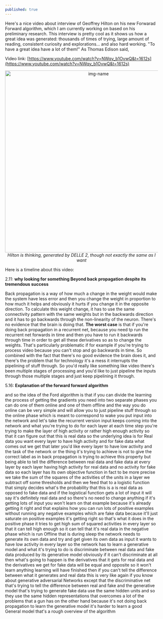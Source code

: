 ```yaml
---
published: true
---
```

Here's a nice video about interview of Geoffrey Hilton on his new Forwarad Forward algorithm, which I am currently working on based on his preliminary research. This interview is pretty cool as it shows us how a great idea was generated: thousands of times of trying, large amount of reading, consistent curiosity and explorations... and also hard working. "To have a great idea have a lot of them!" As Thomas Edison said, 

Video link: [https://www.youtube.com/watch?v=NWqy_b1OvwQ&t=1612s](https://www.youtube.com/watch?v=NWqy_b1OvwQ&t=1612s)


<p align="center">
  <img alt="img-name" src="{{ site.baseurl }}/images/Hilton.png" height="auto" width="600">
    <em>Hilton is thinking, generated by DELLE 2, though not exactly the same as I want</em>
</p>

Here is a timeline about this video:

2.11: **why looking for something Beyond back propagation despite its tremendous success** 

Back propagation is a way of how much a change in the weight would make the system have less error and then you change the weight in proportion to how much it helps and obviously it hurts if you change it in the opposite direction. To calculate this weight change, it has to use the same connectivity pattern with the same weights but in the backwards direction and it has to go backwards through the non-linearity of the neuron. There's no evidence that the brain is doing that. **The worst case** is that if you're doing back propagation in a recurrent net, because you need tp run the recurrent net forwards in time and then you have to run it backwards through time in order to get all these derivatives so as to change the weights. That's particularly problematic if for example if you're trying to process video because you can't stop and go backwards in time. So combined with the fact that there's no good evidence the brain does it, and there's the problem that for technology it's a mess it interrupts the pipelining of stuff through. So you'd really like something like video there's been multiple stages of processing and you'd like to just pipeline the inputs through those multiple stages and just keep pipelining it through.

5.16: **Explanation of the forward forward algorithm** 

and so the idea of the Ford algorithm
is that if you can divide
the learning the process of getting the
gradients you need into two separate
phases you can do one of them online and
one of them offline
and the way you do online can be very
simple and will allow you to just
pipeline stuff through
so the online phase which is meant to
correspond to wake
you put input into the network
and let's take the recurrent version
input keeps coming into the network
and what you're trying to do
for each layer at each time step
you're trying to make
the layer of high activity
or rather high enough activity so that
it can
figure out that this is real data
so the underlying idea is for Real data
you want every layer to have high
activity and for fake data what comes
out we get that later you'd like every
layer to have low activity
and the task of the network or the thing
it's trying to achieve
is not to give the correct label as in
back propagation is trying to achieve
this property but being able to tell the
difference between real data and fake
data at every layer by each layer having
high activity for real data and no
activity for fake data
so each layer has its own objective
function
in fact to be more precise we take the
sum of the squares of the activities of
the units in a layer
we subtract off some thresholds
and then we feed that to a logistic
function that simply decides what's the
probability that this is a is real data
as opposed to fake data
and if the logistical function gets a
lot of input it will say it's definitely
real data
and so there's no need to change
anything if it's getting lots of input
you won't learn on that example because
it's already getting it right
and that explains how you can run lots
of positive examples without running any
negative examples which are fake data
because it'll just saturate on positive
examples it's getting right
so that's what it does in the positive
phase it tries to get high sum of
squared activities in every layer so
that it can tell high enough so it can
tell that it's real data
in the negative phase
which is run Offline that is during
sleep
the network needs to generate its own
data
and try and get given its own data as
input
it wants to have low activity in every
layer
so the network has to learn a generative
model
and what it's trying to do is
discriminate between real data and fake
data produced by its generative model
obviously if it can't discriminate at
all
then what's going to happen is the
derivatives that it gets for real data
and the derivatives we get for fake data
will be equal and opposite so it won't
learn anything learning will have
finished then if you can't tell the
difference between what it generates and
real data
this is very like again if you know
about generative adversarial Networks
except that the discriminative net
that's trying to tell the difference
between real and fake and the generative
model that's trying to generate fake
data use the same hidden units and so
they use the same hidden representations
that overcomes a lot of the problems
that a gun has
on the other hand because it's not doing
back propagation to learn the generative
model it's harder to learn a good
General model
that's a rough overview of the algorithm
